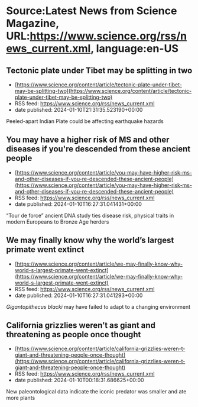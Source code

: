 # Source:Latest News from Science Magazine, URL:https://www.science.org/rss/news_current.xml, language:en-US

## Tectonic plate under Tibet may be splitting in two
 - [https://www.science.org/content/article/tectonic-plate-under-tibet-may-be-splitting-two](https://www.science.org/content/article/tectonic-plate-under-tibet-may-be-splitting-two)
 - RSS feed: https://www.science.org/rss/news_current.xml
 - date published: 2024-01-10T21:31:35.523190+00:00

Peeled-apart Indian Plate could be affecting earthquake hazards

## You may have a higher risk of MS and other diseases if you're descended from these ancient people
 - [https://www.science.org/content/article/you-may-have-higher-risk-ms-and-other-diseases-if-you-re-descended-these-ancient-people](https://www.science.org/content/article/you-may-have-higher-risk-ms-and-other-diseases-if-you-re-descended-these-ancient-people)
 - RSS feed: https://www.science.org/rss/news_current.xml
 - date published: 2024-01-10T16:27:31.041431+00:00

“Tour de force” ancient DNA study ties disease risk, physical traits in modern Europeans to Bronze Age herders

## We may finally know why the world’s largest primate went extinct
 - [https://www.science.org/content/article/we-may-finally-know-why-world-s-largest-primate-went-extinct](https://www.science.org/content/article/we-may-finally-know-why-world-s-largest-primate-went-extinct)
 - RSS feed: https://www.science.org/rss/news_current.xml
 - date published: 2024-01-10T16:27:31.041293+00:00

<em>Gigantopithecus blacki</em> may have failed to adapt to a changing environment

## California grizzlies weren’t as giant and threatening as people once thought
 - [https://www.science.org/content/article/california-grizzlies-weren-t-giant-and-threatening-people-once-thought](https://www.science.org/content/article/california-grizzlies-weren-t-giant-and-threatening-people-once-thought)
 - RSS feed: https://www.science.org/rss/news_current.xml
 - date published: 2024-01-10T00:18:31.686625+00:00

New paleontological data indicate the iconic predator was smaller and ate more plants


